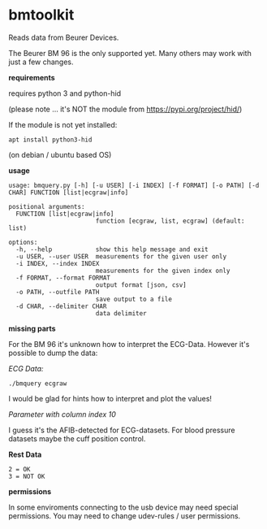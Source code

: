# bmtoolkit

Reads data from Beurer Devices.

The Beurer BM 96 is the only supported yet. Many others may work with just a few changes.

**requirements**

requires python 3 and python-hid

(please note ... it's NOT the module from https://pypi.org/project/hid/)

If the module is not yet installed:

```
apt install python3-hid
```

(on debian / ubuntu based OS)

**usage**

```
usage: bmquery.py [-h] [-u USER] [-i INDEX] [-f FORMAT] [-o PATH] [-d CHAR] FUNCTION [list|ecgraw|info]

positional arguments:
  FUNCTION [list|ecgraw|info]
                        function [ecgraw, list, ecgraw] (default: list)

options:
  -h, --help            show this help message and exit
  -u USER, --user USER  measurements for the given user only
  -i INDEX, --index INDEX
                        measurements for the given index only
  -f FORMAT, --format FORMAT
                        output format [json, csv]
  -o PATH, --outfile PATH
                        save output to a file
  -d CHAR, --delimiter CHAR
                        data delimiter
```

**missing parts**

For the BM 96 it's unknown how to interpret the ECG-Data. However it's possible to dump the data:

*ECG Data:*

```
./bmquery ecgraw
```
I would be glad for hints how to interpret and plot the values!

*Parameter with column index 10*

I guess it's the AFIB-detected for ECG-datasets. For blood pressure datasets maybe the cuff position control.


**Rest Data**

```
2 = OK
3 = NOT OK
```


**permissions**

In some enviroments connecting to the usb device may need special permissions. You may need to change udev-rules / user permissions.
